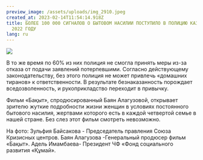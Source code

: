 ```yaml
---
preview_image: /assets/uploads/img_2910.jpeg
created_at: 2023-02-14T11:54:14.918Z
title: БОЛЕЕ 100 000 СИГНАЛОВ О БЫТОВОМ НАСИЛИИ ПОСТУПИЛО В ПОЛИЦИЮ КАЗАХСТАНА В
  2022 ГОДУ
lang: ru
---
```

![](/assets/uploads/img_2915.jpeg)

В то же время по 60% из них полиция не смогла принять меры из-за
отказа от подачи заявлений потерпевшими. Согласно действующему
законодательству, без этого полиция не может привлечь «домашних
тиранов» к ответственности. В результате безнаказанность порождает
вседозволенность, и рукоприкладство переходит в привычку.

Фильм «Бақыт», спродюсированный Баян Алагузовой, открывает
зрителю жуткие подробности жизни женщин в условиях постоянного
бытового насилия, жертвами которого есть в каждой четвертой семье в
нашей стране. Без слез этот фильм смотреть невозможно.

На фото:
Зульфия Байсакова - Председатель правления Союза Кризисных центров.
Баян Алагузова -Генеральный продюсер фильм «Бақыт».
Адель Имамбаева- Президент ЧФ «Фонд социального развития «Құмай».